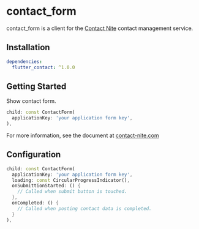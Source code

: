 # contact_form

contact_form is a client for the [Contact Nite](https://contact-nite.com) contact management service.

## Installation

```yaml
dependencies:
  flutter_contact: ^1.0.0
```

## Getting Started

Show contact form.

```dart
child: const ContactForm(
  applicationKey: 'your application form key',
),
```

For more information, see the document at [contact-nite.com](https://contact-nite.com/documentation)

## Configuration

```dart
child: const ContactForm(
  applicationKey: 'your application form key',
  loading: const CircularProgressIndicator(),
  onSubmittionStarted: () {
    // Called when submit button is touched.
  },
  onCompleted: () {
    // Called when posting contact data is completed.
  }
),
```
